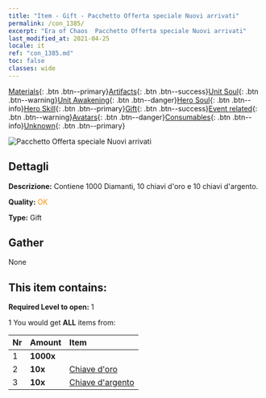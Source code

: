 ```yaml
---
title: "Item - Gift - Pacchetto Offerta speciale Nuovi arrivati"
permalink: /con_1385/
excerpt: "Era of Chaos  Pacchetto Offerta speciale Nuovi arrivati"
last_modified_at: 2021-04-25
locale: it
ref: "con_1385.md"
toc: false
classes: wide
---
```

 [Materials](/ItemsIT/){: .btn .btn--primary}[Artifacts](/ItemsIT/Artifacts/){: .btn .btn--success}[Unit Soul](/ItemsIT/UnitSoul/){: .btn .btn--warning}[Unit Awakening](/ItemsIT/UnitAwakening/){: .btn .btn--danger}[Hero Soul](/ItemsIT/HeroSoul/){: .btn .btn--info}[Hero Skill](/ItemsIT/HeroSkill/){: .btn .btn--primary}[Gift](/ItemsIT/Gift/){: .btn .btn--success}[Event related](/ItemsIT/Events/){: .btn .btn--warning}[Avatars](/ItemsIT/Avatars/){: .btn .btn--danger}[Consumables](/ItemsIT/Consumables/){: .btn .btn--info}[Unknown](/ItemsIT/Unknown/){: .btn .btn--primary}

 ![Pacchetto Offerta speciale Nuovi arrivati](/images/t/i_907183.png)

## Dettagli
 **Descrizione:** Contiene 1000 Diamanti, 10 chiavi d'oro e 10 chiavi d'argento.

 **Quality:** <span style="color: #FF8C00">OK</span>

 **Type:** Gift

## Gather

  None

## This item contains:

 **Required Level to open:** 1

 1 You would get **ALL** items  from:

  | Nr | Amount |     Item    |
  |:---|:-------|:------------|
  | 1 |  **1000x** | <i class="fas fa-gem"/> |  | 
  | 2 |  **10x** | [Chiave d'oro](/ItemsIT/con_783/) |  | 
  | 3 |  **10x** | [Chiave d'argento](/ItemsIT/con_693/) |  | 
